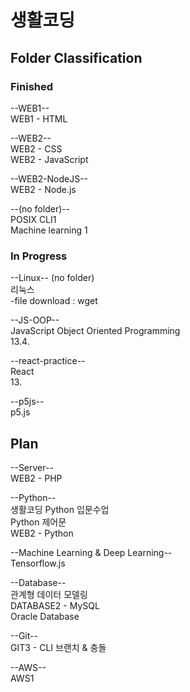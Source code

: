 # 생활코딩 

## Folder Classification

### Finished

--WEB1-- \
WEB1 - HTML

--WEB2-- \
WEB2 - CSS \
WEB2 - JavaScript

--WEB2-NodeJS-- \
WEB2 - Node.js

--(no folder)-- \
POSIX CLI1 \
Machine learning 1


### In Progress

--Linux-- (no folder) \
리눅스 \
-file download : wget

--JS-OOP-- \
JavaScript Object Oriented Programming \
13.4.

--react-practice-- \
React \
13.

--p5js-- \
p5.js


## Plan

--Server-- \
WEB2 - PHP

--Python-- \
생활코딩 Python 입문수업 \
Python 제어문 \
WEB2 - Python

--Machine Learning & Deep Learning-- \
Tensorflow.js

--Database-- \
관계형 데이터 모델링 \
DATABASE2 - MySQL \
Oracle Database

--Git-- \
GIT3 - CLI 브랜치 & 충돌

--AWS-- \
AWS1

